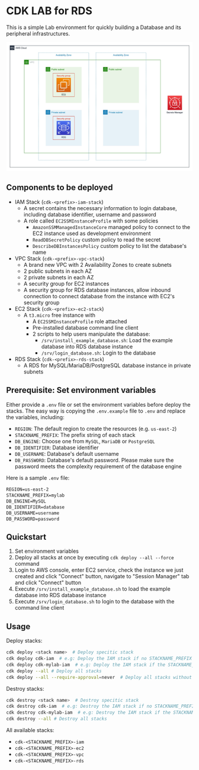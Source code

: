
# CDK LAB for RDS

This is a simple Lab environment for quickly building a Database and its peripheral infrastructures.

![](./architecture.jpg)

## Components to be deployed

* IAM Stack (`cdk-<prefix>-iam-stack`)
  * A secret contains the necessary information to login database, including database identifier, username and password
  * A role called `EC2SSMInstanceProfile` with some policies
    *  `AmazonSSMManagedInstanceCore` managed policy to connect to the EC2 instance used as development environment
    *  `ReadDBSecretPolicy` custom policy to read the secret
    *  `DescribeDBInstancesPolicy` custom policy to list the database's name
* VPC Stack (`cdk-<prefix>-vpc-stack`)
  * A brand new VPC with 2 Availability Zones to create subnets
  * 2 public subnets in each AZ
  * 2 private subnets in each AZ
  * A security group for EC2 instances
  * A security group for RDS database instances, allow inbound connection to connect database from the instance with EC2's security group
* EC2 Stack (`cdk-<prefix>-ec2-stack`)
  * A `t3.micro` free instance with
    * A `EC2SSMInstanceProfile` role attached
    * Pre-installed database command line client
    * 2 scripts to help users manipulate the database:
      * `/srv/install_example_database.sh`: Load the example database into RDS database instance
      * `/srv/login_database.sh`: Login to the database
* RDS Stack (`cdk-<prefix>-rds-stack`)
  * A RDS for MySQL/MariaDB/PostgreSQL database instance in private subnets

## Prerequisite: Set environment variables

Either provide a `.env` file or set the environment variables before deploy the stacks. The easy way is copying the `.env.example` file to `.env` and replace the variables, including:

* `REGION`: The default region to create the resources (e.g. `us-east-2`)
* `STACKNAME_PREFIX`: The prefix string of each stack
* `DB_ENGINE`: Choose one from `MySQL`, `MariaDB` or `PostgreSQL`
* `DB_IDENTIFIER`: Database identifier
* `DB_USERNAME`: Database's default username
* `DB_PASSWORD`: Database's default password. Please make sure the password meets the complexity requirement of the database engine

Here is a sample `.env` file:

```
REGION=us-east-2
STACKNAME_PREFIX=mylab
DB_ENGINE=MySQL
DB_IDENTIFIER=database
DB_USERNAME=username
DB_PASSWORD=password
```

## Quickstart

1. Set environment variables
2. Deploy all stacks at once by executing `cdk deploy --all --force` command
3. Login to AWS console, enter EC2 service, check the instance we just created and click "Connect" button, navigate to "Session Manager" tab and click "Connect" button
4. Execute `/srv/install_example_database.sh` to load the example database into RDS database instance
5. Execute `/srv/login_database.sh` to login to the database with the command line client


## Usage

Deploy stacks:

```bash
cdk deploy <stack name>  # Deploy specitic stack
cdk deploy cdk-iam  # e.g: Deploy the IAM stack if no STACKNAME_PREFIX specified
cdk deploy cdk-mylab-iam  # e.g: Deploy the IAM stack if the STACKNAME_PREFIX is assigned as "mylab"
cdk deploy --all # Deploy all stacks
cdk deploy --all --require-approval=never  # Deploy all stacks without asking yes or no
```

Destroy stacks:

```bash
cdk destroy <stack name>  # Destroy specitic stack
cdk destroy cdk-iam  # e.g: Destroy the IAM stack if no STACKNAME_PREFIX specified
cdk destroy cdk-mylab-iam  # e.g: Destroy the IAM stack if the STACKNAME_PREFIX is assigned as "mylab"
cdk destroy --all # Destroy all stacks
```

All available stacks:

* `cdk-<STACKNAME_PREFIX>-iam`
* `cdk-<STACKNAME_PREFIX>-ec2`
* `cdk-<STACKNAME_PREFIX>-vpc`
* `cdk-<STACKNAME_PREFIX>-rds`
